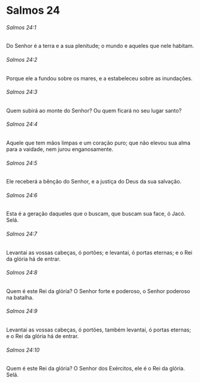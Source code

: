 # Salmos 24

###### Salmos 24:1

Do Senhor é a terra e a sua plenitude; o mundo e aqueles que nele habitam.

###### Salmos 24:2

Porque ele a fundou sobre os mares, e a estabeleceu sobre as inundações.

###### Salmos 24:3

Quem subirá ao monte do Senhor? Ou quem ficará no seu lugar santo?

###### Salmos 24:4

Aquele que tem mãos limpas e um coração puro; que não elevou sua alma para a vaidade, nem jurou enganosamente.

###### Salmos 24:5

Ele receberá a bênção do Senhor, e a justiça do Deus da sua salvação.

###### Salmos 24:6

Esta é a geração daqueles que o buscam, que buscam sua face, ó Jacó. Selá.

###### Salmos 24:7

Levantai as vossas cabeças, ó portões; e levantai, ó portas eternas; e o Rei da glória há de entrar.

###### Salmos 24:8

Quem é este Rei da glória? O Senhor forte e poderoso, o Senhor poderoso na batalha.

###### Salmos 24:9

Levantai as vossas cabeças, ó portões, também levantai, ó portas eternas; e o Rei da glória há de entrar.

###### Salmos 24:10

Quem é este Rei da glória? O Senhor dos Exércitos, ele é o Rei da glória. Selá.

